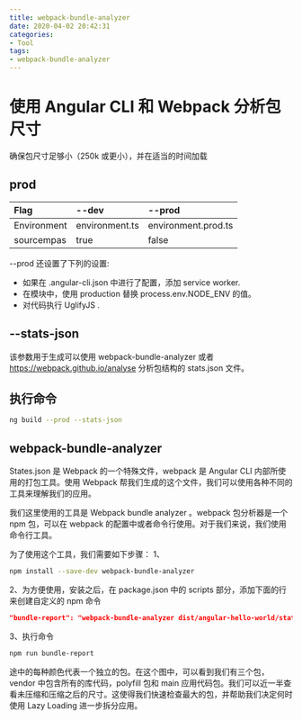 ```yaml
---
title: webpack-bundle-analyzer
date: 2020-04-02 20:42:31
categories:
- Tool
tags:
- webpack-bundle-analyzer
---
```


# 使用 Angular CLI 和 Webpack 分析包尺寸
确保包尺寸足够小（250k 或更小），并在适当的时间加载

## prod
| Flag | --dev | --prod |
| :--- | :--- | :--- |
| Environment | environment.ts  | environment.prod.ts |
| sourcempas | true  | false |

--prod 还设置了下列的设置:

+ 如果在 .angular-cli.json 中进行了配置，添加 service worker.
+ 在模块中，使用 production 替换 process.env.NODE_ENV 的值。
+ 对代码执行 UglifyJS .

## --stats-json
该参数用于生成可以使用  webpack-bundle-analyzer 或者 https://webpack.github.io/analyse  分析包结构的 stats.json 文件。

## 执行命令
``` zsh
ng build --prod --stats-json
```

## webpack-bundle-analyzer
States.json 是 Webpack 的一个特殊文件，webpack 是 Angular CLI 内部所使用的打包工具。使用 Webpack 帮我们生成的这个文件，我们可以使用各种不同的工具来理解我们的应用。

我们这里使用的工具是  Webpack bundle analyzer 。webpack 包分析器是一个 npm 包，可以在 webpack 的配置中或者命令行使用。对于我们来说，我们使用命令行工具。

为了使用这个工具，我们需要如下步骤：
1、
``` zsh
npm install --save-dev webpack-bundle-analyzer
```

2、为方便使用，安装之后，在 package.json 中的 scripts 部分，添加下面的行来创建自定义的 npm 命令
``` json
"bundle-report": "webpack-bundle-analyzer dist/angular-hello-world/stats-es2015.json"
```

3、执行命令
``` zsh
npm run bundle-report
```
途中的每种颜色代表一个独立的包。在这个图中，可以看到我们有三个包，vendor 中包含所有的库代码，polyfill 包和 main 应用代码包。我们可以近一半查看未压缩和压缩之后的尺寸。这使得我们快速检查最大的包，并帮助我们决定何时使用 Lazy Loading 进一步拆分应用。




